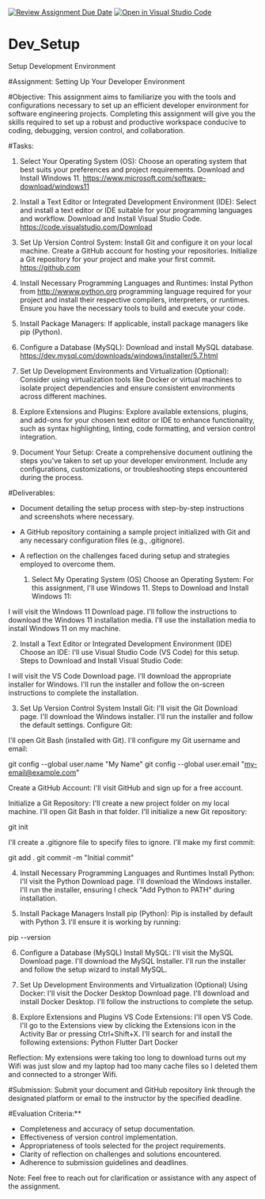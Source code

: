 [![Review Assignment Due Date](https://classroom.github.com/assets/deadline-readme-button-22041afd0340ce965d47ae6ef1cefeee28c7c493a6346c4f15d667ab976d596c.svg)](https://classroom.github.com/a/vbnbTt5m)
[![Open in Visual Studio Code](https://classroom.github.com/assets/open-in-vscode-2e0aaae1b6195c2367325f4f02e2d04e9abb55f0b24a779b69b11b9e10269abc.svg)](https://classroom.github.com/online_ide?assignment_repo_id=15291634&assignment_repo_type=AssignmentRepo)
# Dev_Setup
Setup Development Environment

#Assignment: Setting Up Your Developer Environment

#Objective:
This assignment aims to familiarize you with the tools and configurations necessary to set up an efficient developer environment for software engineering projects. Completing this assignment will give you the skills required to set up a robust and productive workspace conducive to coding, debugging, version control, and collaboration.

#Tasks:

1. Select Your Operating System (OS):
   Choose an operating system that best suits your preferences and project requirements. Download and Install Windows 11. https://www.microsoft.com/software-download/windows11

2. Install a Text Editor or Integrated Development Environment (IDE):
   Select and install a text editor or IDE suitable for your programming languages and workflow. Download and Install Visual Studio Code. https://code.visualstudio.com/Download
3. Set Up Version Control System:
   Install Git and configure it on your local machine. Create a GitHub account for hosting your repositories. Initialize a Git repository for your project and make your first commit. https://github.com

4. Install Necessary Programming Languages and Runtimes:
  Instal Python from http://wwww.python.org programming language required for your project and install their respective compilers, interpreters, or runtimes. Ensure you have the necessary tools to build and execute your code.

5. Install Package Managers:
   If applicable, install package managers like pip (Python).

6. Configure a Database (MySQL):
   Download and install MySQL database. https://dev.mysql.com/downloads/windows/installer/5.7.html

7. Set Up Development Environments and Virtualization (Optional):
   Consider using virtualization tools like Docker or virtual machines to isolate project dependencies and ensure consistent environments across different machines.

8. Explore Extensions and Plugins:
   Explore available extensions, plugins, and add-ons for your chosen text editor or IDE to enhance functionality, such as syntax highlighting, linting, code formatting, and version control integration.

9. Document Your Setup:
    Create a comprehensive document outlining the steps you've taken to set up your developer environment. Include any configurations, customizations, or troubleshooting steps encountered during the process.

#Deliverables:
- Document detailing the setup process with step-by-step instructions and screenshots where necessary.
- A GitHub repository containing a sample project initialized with Git and any necessary configuration files (e.g., .gitignore).
- A reflection on the challenges faced during setup and strategies employed to overcome them.

  1. Select My Operating System (OS)
Choose an Operating System:
For this assignment, I'll use Windows 11.
Steps to Download and Install Windows 11:

I will visit the Windows 11 Download page.
I'll follow the instructions to download the Windows 11 installation media.
I'll use the installation media to install Windows 11 on my machine.

2. Install a Text Editor or Integrated Development Environment (IDE)
Choose an IDE:
I'll use Visual Studio Code (VS Code) for this setup.
Steps to Download and Install Visual Studio Code:

I will visit the VS Code Download page.
I'll download the appropriate installer for Windows.
I'll run the installer and follow the on-screen instructions to complete the installation.

3. Set Up Version Control System
Install Git:
I'll visit the Git Download page.
I'll download the Windows installer.
I'll run the installer and follow the default settings.
Configure Git:

I'll open Git Bash (installed with Git).
I'll configure my Git username and email:

git config --global user.name "My Name"
git config --global user.email "my-email@example.com"

Create a GitHub Account:
I'll visit GitHub and sign up for a free account.

Initialize a Git Repository:
I'll create a new project folder on my local machine.
I'll open Git Bash in that folder.
I'll initialize a new Git repository:

git init

I'll create a .gitignore file to specify files to ignore.
I'll make my first commit:

git add .
git commit -m "Initial commit"

4. Install Necessary Programming Languages and Runtimes
Install Python:
I'll visit the Python Download page.
I'll download the Windows installer.
I'll run the installer, ensuring I check "Add Python to PATH" during installation.

5. Install Package Managers
Install pip (Python):
Pip is installed by default with Python 3. I'll ensure it is working by running:

pip --version

6. Configure a Database (MySQL)
Install MySQL:
I'll visit the MySQL Download page.
I'll download the MySQL Installer.
I'll run the installer and follow the setup wizard to install MySQL.

8. Set Up Development Environments and Virtualization (Optional)
Using Docker:
I'll visit the Docker Desktop Download page.
I'll download and install Docker Desktop.
I'll follow the instructions to complete the setup.

8. Explore Extensions and Plugins
VS Code Extensions:
I'll open VS Code.
I'll go to the Extensions view by clicking the Extensions icon in the Activity Bar or pressing Ctrl+Shift+X.
I'll search for and install the following extensions:
Python
Flutter
Dart
Docker

Reflection: My extensions were taking too long to download turns out my Wifi was just slow and my laptop had too many cache files so I deleted them and connected to a stronger Wifi.

#Submission:
Submit your document and GitHub repository link through the designated platform or email to the instructor by the specified deadline.

#Evaluation Criteria:**
- Completeness and accuracy of setup documentation.
- Effectiveness of version control implementation.
- Appropriateness of tools selected for the project requirements.
- Clarity of reflection on challenges and solutions encountered.
- Adherence to submission guidelines and deadlines.

Note: Feel free to reach out for clarification or assistance with any aspect of the assignment.
